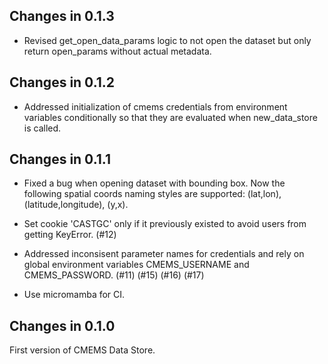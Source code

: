 ## Changes in 0.1.3

- Revised get_open_data_params logic to not open the dataset but only return 
  open_params without actual metadata.

## Changes in 0.1.2 

- Addressed initialization of cmems credentials from environment variables conditionally
  so that they are evaluated when new_data_store is called.

## Changes in 0.1.1

- Fixed a bug when opening dataset with bounding box. Now the following spatial coords naming 
  styles are supported: (lat,lon), (latitude,longitude), (y,x).

- Set cookie 'CASTGC' only if it previously existed to avoid users from getting KeyError. (#12)

- Addressed inconsisent parameter names for credentials and rely on global environment 
  variables CMEMS_USERNAME and CMEMS_PASSWORD. (#11) (#15) (#16) (#17)

- Use micromamba for CI.

## Changes in 0.1.0

First version of CMEMS Data Store.
